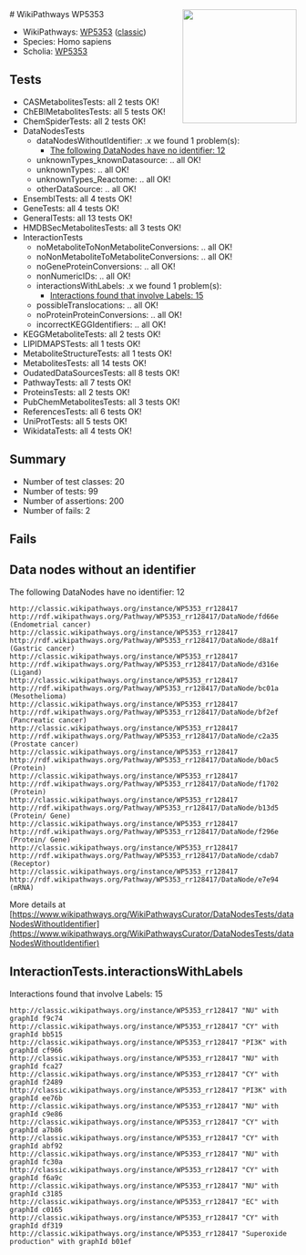 <img style="float: right; width: 200px" src="https://upload.wikimedia.org/wikipedia/commons/thumb/8/83/Wplogo_with_text_500.png/640px-Wplogo_with_text_500.png" />
# WikiPathways WP5353

* WikiPathways: [WP5353](https://wikipathways.org/pathways/WP5353) ([classic](https://classic.wikipathways.org/instance/WP5353))
* Species: Homo sapiens
* Scholia: [WP5353](https://scholia.toolforge.org/wikipathways/WP5353)
## Tests
* CASMetabolitesTests: all 2 tests OK!
* ChEBIMetabolitesTests: all 5 tests OK!
* ChemSpiderTests: all 2 tests OK!
* DataNodesTests
    * dataNodesWithoutIdentifier: .x we found 1 problem(s):
        * [The following DataNodes have no identifier: 12](#8792c492)
    * unknownTypes_knownDatasource: .. all OK!
    * unknownTypes: .. all OK!
    * unknownTypes_Reactome: .. all OK!
    * otherDataSource: .. all OK!
* EnsemblTests: all 4 tests OK!
* GeneTests: all 4 tests OK!
* GeneralTests: all 13 tests OK!
* HMDBSecMetabolitesTests: all 3 tests OK!
* InteractionTests
    * noMetaboliteToNonMetaboliteConversions: .. all OK!
    * noNonMetaboliteToMetaboliteConversions: .. all OK!
    * noGeneProteinConversions: .. all OK!
    * nonNumericIDs: .. all OK!
    * interactionsWithLabels: .x we found 1 problem(s):
        * [Interactions found that involve Labels: 15](#fe97a8bd)
    * possibleTranslocations: .. all OK!
    * noProteinProteinConversions: .. all OK!
    * incorrectKEGGIdentifiers: .. all OK!
* KEGGMetaboliteTests: all 2 tests OK!
* LIPIDMAPSTests: all 1 tests OK!
* MetaboliteStructureTests: all 1 tests OK!
* MetabolitesTests: all 14 tests OK!
* OudatedDataSourcesTests: all 8 tests OK!
* PathwayTests: all 7 tests OK!
* ProteinsTests: all 2 tests OK!
* PubChemMetabolitesTests: all 3 tests OK!
* ReferencesTests: all 6 tests OK!
* UniProtTests: all 5 tests OK!
* WikidataTests: all 4 tests OK!


## Summary

* Number of test classes: 20
* Number of tests: 99
* Number of assertions: 200
* Number of fails: 2

## Fails

<a name="8792c492" />

## Data nodes without an identifier

The following DataNodes have no identifier: 12
```
http://classic.wikipathways.org/instance/WP5353_rr128417 http://rdf.wikipathways.org/Pathway/WP5353_rr128417/DataNode/fd66e (Endometrial cancer)
http://classic.wikipathways.org/instance/WP5353_rr128417 http://rdf.wikipathways.org/Pathway/WP5353_rr128417/DataNode/d8a1f (Gastric cancer)
http://classic.wikipathways.org/instance/WP5353_rr128417 http://rdf.wikipathways.org/Pathway/WP5353_rr128417/DataNode/d316e (Ligand)
http://classic.wikipathways.org/instance/WP5353_rr128417 http://rdf.wikipathways.org/Pathway/WP5353_rr128417/DataNode/bc01a (Mesothelioma)
http://classic.wikipathways.org/instance/WP5353_rr128417 http://rdf.wikipathways.org/Pathway/WP5353_rr128417/DataNode/bf2ef (Pancreatic cancer)
http://classic.wikipathways.org/instance/WP5353_rr128417 http://rdf.wikipathways.org/Pathway/WP5353_rr128417/DataNode/c2a35 (Prostate cancer)
http://classic.wikipathways.org/instance/WP5353_rr128417 http://rdf.wikipathways.org/Pathway/WP5353_rr128417/DataNode/b0ac5 (Protein)
http://classic.wikipathways.org/instance/WP5353_rr128417 http://rdf.wikipathways.org/Pathway/WP5353_rr128417/DataNode/f1702 (Protein)
http://classic.wikipathways.org/instance/WP5353_rr128417 http://rdf.wikipathways.org/Pathway/WP5353_rr128417/DataNode/b13d5 (Protein/ Gene)
http://classic.wikipathways.org/instance/WP5353_rr128417 http://rdf.wikipathways.org/Pathway/WP5353_rr128417/DataNode/f296e (Protein/ Gene)
http://classic.wikipathways.org/instance/WP5353_rr128417 http://rdf.wikipathways.org/Pathway/WP5353_rr128417/DataNode/cdab7 (Receptor)
http://classic.wikipathways.org/instance/WP5353_rr128417 http://rdf.wikipathways.org/Pathway/WP5353_rr128417/DataNode/e7e94 (mRNA)
```

More details at [https://www.wikipathways.org/WikiPathwaysCurator/DataNodesTests/dataNodesWithoutIdentifier](https://www.wikipathways.org/WikiPathwaysCurator/DataNodesTests/dataNodesWithoutIdentifier)

<a name="fe97a8bd" />

## InteractionTests.interactionsWithLabels

Interactions found that involve Labels: 15
```
http://classic.wikipathways.org/instance/WP5353_rr128417 "NU" with graphId f9c74
http://classic.wikipathways.org/instance/WP5353_rr128417 "CY" with graphId bb515
http://classic.wikipathways.org/instance/WP5353_rr128417 "PI3K" with graphId cf966
http://classic.wikipathways.org/instance/WP5353_rr128417 "NU" with graphId fca27
http://classic.wikipathways.org/instance/WP5353_rr128417 "CY" with graphId f2489
http://classic.wikipathways.org/instance/WP5353_rr128417 "PI3K" with graphId ee76b
http://classic.wikipathways.org/instance/WP5353_rr128417 "NU" with graphId c9e86
http://classic.wikipathways.org/instance/WP5353_rr128417 "CY" with graphId a7b86
http://classic.wikipathways.org/instance/WP5353_rr128417 "CY" with graphId abf92
http://classic.wikipathways.org/instance/WP5353_rr128417 "NU" with graphId fc30a
http://classic.wikipathways.org/instance/WP5353_rr128417 "CY" with graphId f6a9c
http://classic.wikipathways.org/instance/WP5353_rr128417 "NU" with graphId c3185
http://classic.wikipathways.org/instance/WP5353_rr128417 "EC" with graphId c0165
http://classic.wikipathways.org/instance/WP5353_rr128417 "CY" with graphId df319
http://classic.wikipathways.org/instance/WP5353_rr128417 "Superoxide
production" with graphId b01ef
```

